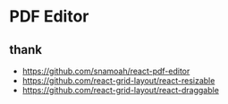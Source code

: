 # PDF Editor

## thank
 - https://github.com/snamoah/react-pdf-editor
 - https://github.com/react-grid-layout/react-resizable
 - https://github.com/react-grid-layout/react-draggable